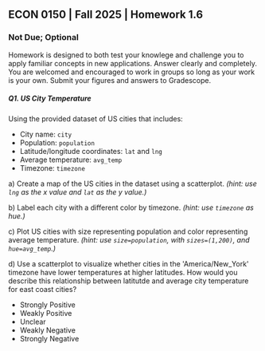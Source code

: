 ## ECON 0150 | Fall 2025 | Homework 1.6

### Not Due; Optional

Homework is designed to both test your knowlege and challenge you to apply familiar concepts in new applications. Answer clearly and completely. You are welcomed and encouraged to work in groups so long as your work is your own. Submit your figures and answers to Gradescope.

##### Q1. US City Temperature

Using the provided dataset of US cities that includes:

- City name: `city`
- Population: `population`
- Latitude/longitude coordinates: `lat` and `lng`
- Average temperature: `avg_temp`
- Timezone: `timezone`

a) Create a map of the US cities in the dataset using a scatterplot. *(hint: use `lng` as the x value and `lat` as the y value.)*



b) Label each city with a different color by timezone. *(hint: use `timezone` as hue.)*



c) Plot US cities with size representing population and color representing average temperature. *(hint: use `size=population`, with `sizes=(1,200)`, and `hue=avg_temp`.)*



d) Use a scatterplot to visualize whether cities in the 'America/New_York' timezone have lower temperatures at higher latitudes. How would you describe this relationship between latitutde and average city temperature for east coast cities?

- Strongly Positive
- Weakly Positive
- Unclear
- Weakly Negative
- Strongly Negative